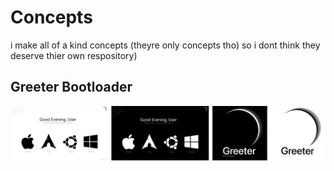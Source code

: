 # Concepts
i make all of a kind concepts (theyre only concepts tho) so i dont think they deserve thier own respository)


## Greeter Bootloader
![alt text](https://github.com/L30ZMine/Concepts/blob/main/Greeter%20(Bootloader)/Greeter_Bootloader.png?raw=true)
